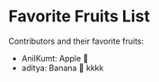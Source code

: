 # Favorite Fruits List 
Contributors and their favorite fruits:
- AnilKumt: Apple 🍎
- aditya: Banana 🍌
kkkk